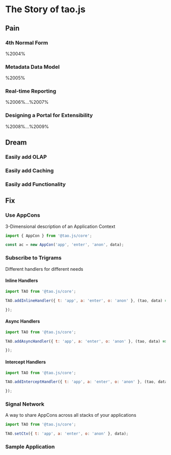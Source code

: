 # The Story of tao.js

## Pain

### 4th Normal Form

%2004%

### Metadata Data Model

%2005%

### Real-time Reporting

%2006%…%2007%

### Designing a Portal for Extensibility

%2008%…%2009%

## Dream

### Easily add OLAP

### Easily add Caching

### Easily add Functionality

## Fix

### Use AppCons

3-Dimensional description of an Application Context

```javascript
import { AppCon } from '@tao.js/core';

const ac = new AppCon('app', 'enter', 'anon', data);
```

### Subscribe to Trigrams

Different handlers for different needs

#### Inline Handlers

```javascript
import TAO from '@tao.js/core';

TAO.addInlineHandler({ t: 'app', a: 'enter', o: 'anon' }, (tao, data) => {

});
```

#### Async Handlers

```javascript
import TAO from '@tao.js/core';

TAO.addAsyncHandler({ t: 'app', a: 'enter', o: 'anon' }, (tao, data) => {

});
```

#### Intercept Handlers

```javascript
import TAO from '@tao.js/core';

TAO.addInterceptHandler({ t: 'app', a: 'enter', o: 'anon' }, (tao, data) => {

});
```

### Signal Network

A way to share AppCons across all stacks of your applications

```javascript
import TAO from '@tao.js/core';

TAO.setCtx({ t: 'app', a: 'enter', o: 'anon' }, data);
```

### Sample Application

